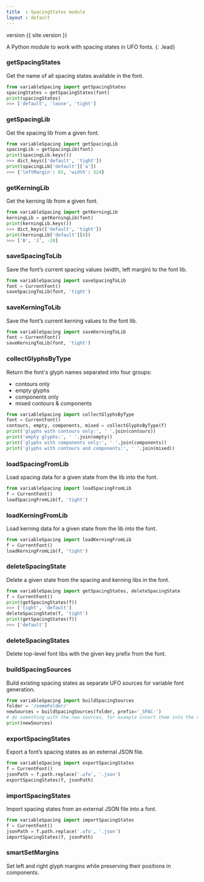 ```yaml
---
title  : SpacingStates module
layout : default
---
```


<span class='badge bg-secondary'>version {{ site.version }}</span>

A Python module to work with spacing states in UFO fonts.
{: .lead}

### getSpacingStates

Get the name of all spacing states available in the font.

```python
from variableSpacing import getSpacingStates
spacingStates = getSpacingStates(font)
print(spacingStates)
>>> ['default', 'loose', 'tight']
```

### getSpacingLib

Get the spacing lib from a given font.

```python
from variableSpacing import getSpacingLib
spacingLib = getSpacingLib(font)
print(spacingLib.keys())
>>> dict_keys(['default', 'tight'])
print(spacingLib['default']['a'])
>>> {'leftMargin': 65, 'width': 524}
```

### getKerningLib

Get the kerning lib from a given font.

```python
from variableSpacing import getKerningLib
kerningLib = getKerningLib(font)
print(kerningLib.keys())
>>> dict_keys(['default', 'tight'])
print(kerningLib['default'][0])
>>> ['B', 'J', -20]
```

### saveSpacingToLib

Save the font’s current spacing values (width, left margin) to the font lib.

```python
from variableSpacing import saveSpacingToLib
font = CurrentFont()
saveSpacingToLib(font, 'tight')
```

### saveKerningToLib

Save the font’s current kerning values to the font lib.

```python
from variableSpacing import saveKerningToLib
font = CurrentFont()
saveKerningToLib(font, 'tight')
```

### collectGlyphsByType

Return the font's glyph names separated into four groups:
- contours only
- empty glyphs
- components only
- mixed contours & components

```python
from variableSpacing import collectGlyphsByType
font = CurrentFont()
contours, empty, components, mixed = collectGlyphsByType(f)
print('glyphs with contours only:', ' '.join(contours))
print('empty glyphs:', ' '.join(empty))
print('glyphs with components only:', ' '.join(components))
print('glyphs with contours and components:', ' '.join(mixed))
```

### loadSpacingFromLib

Load spacing data for a given state from the lib into the font.

```python
from variableSpacing import loadSpacingFromLib
f = CurrentFont()
loadSpacingFromLib(f, 'tight')
```

### loadKerningFromLib

Load kerning data for a given state from the lib into the font.

```python
from variableSpacing import loadKerningFromLib
f = CurrentFont()
loadKerningFromLib(f, 'tight')
```

### deleteSpacingState

Delete a given state from the spacing and kerning libs in the font.

```python
from variableSpacing import getSpacingStates, deleteSpacingState
f = CurrentFont()
print(getSpacingStates(f))
>>> ['tight', 'default']
deleteSpacingState(f, 'tight')
print(getSpacingStates(f))
>>> ['default']
```

### deleteSpacingStates

Delete top-level font libs with the given key prefix from the font.

### buildSpacingSources

Build existing spacing states as separate UFO sources for variable font generation.

```python
from variableSpacing import buildSpacingSources
folder = '/someFolder/'
newSources = buildSpacingSources(folder, prefix='_SPAC-')
# do something with the new sources, for example insert them into the designspace
print(newSources)
```

### exportSpacingStates

Export a font’s spacing states as an external JSON file.

```python
from variableSpacing import exportSpacingStates
f = CurrentFont()
jsonPath = f.path.replace('.ufo', '.json')
exportSpacingStates(f, jsonPath)
```

### importSpacingStates

Import spacing states from an external JSON file into a font.

```python
from variableSpacing import importSpacingStates
f = CurrentFont()
jsonPath = f.path.replace('.ufo', '.json')
importSpacingStates(f, jsonPath)
```

### smartSetMargins

Set left and right glyph margins while preserving their positions in components.

